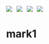 ![](https://img.shields.io/badge/rpm_x86_build-success-brightgreen) &nbsp;
![](https://img.shields.io/badge/rpm_arm_build-unknown-yellow) &nbsp;
![](https://img.shields.io/badge/deb_arm_build-unknown-yellow) &nbsp;
![](https://img.shields.io/badge/deb_x86_build-success-brightgreen)&nbsp;
<br>
# mark1